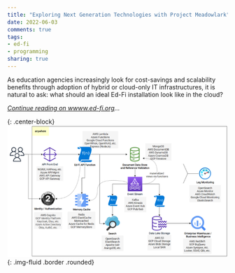 ```yaml
---
title: "Exploring Next Generation Technologies with Project Meadowlark"
date: 2022-06-03
comments: true
tags:
- ed-fi
- programming
sharing: true
---
```


As education agencies increasingly look for cost-savings and scalability
benefits through adoption of hybrid or cloud-only IT infrastructures, it is
natural to ask: what should an ideal Ed-Fi installation look like in the cloud?

_[Continue reading on wwww.ed-fi.org](https://www.ed-fi.org/blog/2022/06/exploring-next-generation-technologies-with-project-meadowlark/)..._

{: .center-block}
![Diagram of Meadowlark software components](/images/meadowlark.png){: .img-fluid .border .rounded}
